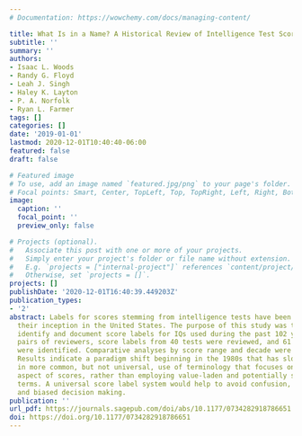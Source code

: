 ```yaml
---
# Documentation: https://wowchemy.com/docs/managing-content/

title: What Is in a Name? A Historical Review of Intelligence Test Score Labels
subtitle: ''
summary: ''
authors:
- Isaac L. Woods
- Randy G. Floyd
- Leah J. Singh
- Haley K. Layton
- P. A. Norfolk
- Ryan L. Farmer
tags: []
categories: []
date: '2019-01-01'
lastmod: 2020-12-01T10:40:40-06:00
featured: false
draft: false

# Featured image
# To use, add an image named `featured.jpg/png` to your page's folder.
# Focal points: Smart, Center, TopLeft, Top, TopRight, Left, Right, BottomLeft, Bottom, BottomRight.
image:
  caption: ''
  focal_point: ''
  preview_only: false

# Projects (optional).
#   Associate this post with one or more of your projects.
#   Simply enter your project's folder or file name without extension.
#   E.g. `projects = ["internal-project"]` references `content/project/deep-learning/index.md`.
#   Otherwise, set `projects = []`.
projects: []
publishDate: '2020-12-01T16:40:39.449203Z'
publication_types:
- '2'
abstract: Labels for scores stemming from intelligence tests have been employed since
  their inception in the United States. The purpose of this study was to systematically
  identify and document score labels for IQs used during the past 102 years. Using
  pairs of reviewers, score labels from 40 tests were reviewed, and 61 unique labels
  were identified. Comparative analyses by score range and decade were completed.
  Results indicate a paradigm shift beginning in the 1980s that has slowly resulted
  in more common, but not universal, use of terminology that focuses on the statistical
  aspect of scores, rather than employing value-laden and potentially stigmatizing
  terms. A universal score label system would help to avoid confusion, miscommunication,
  and biased decision making.
publication: ''
url_pdf: https://journals.sagepub.com/doi/abs/10.1177/0734282918786651
doi: https://doi.org/10.1177/0734282918786651
---
```

